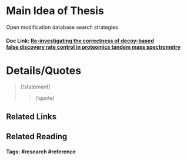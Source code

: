 # Main Idea of Thesis

Open modification database search strategies



#### Doc Link: [Re-investigating the correctness of decoy-based false **discovery** rate control in proteomics tandem **mass spectrometry**](https://www.biorxiv.org/content/10.1101/2023.06.21.546013.abstract)


# Details/Quotes

> [!statement] 
> 
> >[!quote]




## Related Links

## Related Reading



#### Tags: #research #reference 